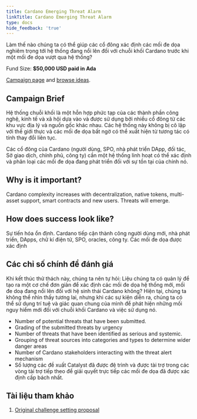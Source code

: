 ```yaml
---
title: Cardano Emerging Threat Alarm
linkTitle: Cardano Emerging Threat Alarm
type: docs
hide_feedback: 'true'
---
```


Làm thế nào chúng ta có thể giúp các cổ đông xác định các mối đe dọa nghiêm trọng tới hệ thống đang nổi lên đối với chuỗi khối Cardano trước khi một mối đe dọa vượt qua hệ thống?

Fund Size: **$50,000 USD paid in Ada**

[Campaign page](https://cardano.ideascale.com/a/campaign-home/26110) and [browse ideas](https://cardano.ideascale.com/a/ideas/top/campaign-filter/byids/campaigns/26110/stage/unspecified).

## Campaign Brief

Hệ thống chuỗi khối là một hỗn hợp phức tạp của các thành phần công nghệ, kinh tế và xã hội dựa vào và được sử dụng bởi nhiều cổ đông từ các khu vực địa lý và nguồn gốc khác nhau. Các hệ thống này không bị cô lập với thế giới thực và các mối đe dọa bất ngờ có thể xuất hiện từ tương tác có tính thay đổi liên tục.

Các cổ đông của Cardano (người dùng, SPO, nhà phát triển DApp, đối tác, Sở giao dịch, chính phủ, công ty) cần một hệ thống linh hoạt có thể xác định và phân loại các mối đe dọa đang phát triển đối với sự tồn tại của chính nó.

## Why is it important?

Cardano complexity increases with decentralization, native tokens, multi-asset support, smart contracts and new users. Threats will emerge.

## How does success look like?

Sự tiến hóa ổn định. Cardano tiếp cận thành công người dùng mới, nhà phát triển, DApps, chữ kí điện tử,  SPO, oracles, công ty. Các mối đe dọa được xác định

## Các chỉ số chính để đánh giá

Khi kết thúc thử thách này, chúng ta nên tự hỏi: Liệu chúng ta có quản lý để tạo ra một cơ chế đơn giản để xác định các mối đe dọa hệ thống mới, mối đe doạ đang nổi lên đối với hệ sinh thái Cardano không? Hiện tại, chúng ta không thể nhìn thấy tương lai, nhưng khi các sự kiện diễn ra, chúng ta có thể sử dụng trí tuệ và giác quan chung của mình để phát hiện những mối nguy hiểm mới đối với chuỗi khối Cardano và việc sử dụng nó.

- Number of potential threats that have been submitted.
- Grading of the submitted threats by urgency
- Number of threats that have been identified as serious and systemic.
- Grouping of threat sources into categories and types to determine wider danger areas
- Number of Cardano stakeholders interacting with the threat alert mechanism
- Số lượng các đề xuất Catalyst đã được đệ trình và được tài trợ trong các vòng tài trợ tiếp theo để giải quyết trực tiếp các mối đe dọa đã được xác định cấp bách nhất.

## Tài liệu tham khảo

1. [Original challenge setting proposal](https://cardano.ideascale.com/a/dtd/Cardano-Emerging-Threat-Alarm/340926-48088)

